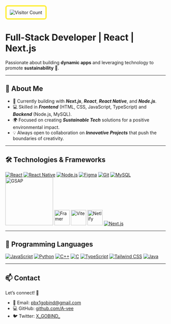 
 <img src="https://visitcount.itsvg.in/api?id=A-vee&icon=4&color=40" alt="Visitor Count"  style="border-radius: 8px; border: 4px solid rgb(255, 238, 56); padding: 10px;" />


# **Full-Stack Developer | React | Next.js** 
Passionate about building **dynamic apps** and leveraging technology to promote **sustainability** 🌱.

---

## 🚀 **About Me**

- 🌱 Currently building with ***Next.js***, ***React***, ***React Native***, and ***Node.js***.
- 💻 Skilled in ***Frontend*** (HTML, CSS, JavaScript, TypeScript) and ***Backend*** (Node.js, MySQL).
- 🌍 Focused on creating ***Sustainable Tech*** solutions for a positive environmental impact.
- 💡 Always open to collaboration on ***Innovative Projects*** that push the boundaries of creativity.

---

## 🛠️ **Technologies & Frameworks**

[![React](https://img.icons8.com/office/48/react.png)](https://reactjs.org/) [![React Native](https://img.icons8.com/ios-filled/50/61DAFB/react-native.png)](https://reactnative.dev/)  [![Node.js](https://img.icons8.com/color/48/000000/nodejs.png)](https://nodejs.org/) [![Figma](https://img.icons8.com/color/48/000000/figma.png)](https://www.figma.com/)  [![Git](https://img.icons8.com/color/48/000000/git.png)](https://git-scm.com/)  [![MySQL](https://img.icons8.com/color/48/000000/mysql-logo.png)](https://www.mysql.com/)  <a href="https://greensock.com/gsap" target="_blank"><img src="https://seeklogo.com/images/G/greensock-gsap-logo-75B48CEF01-seeklogo.com.png" width="150" alt="GSAP"></a>  <a href="https://framermotion.com" target="_blank"><img src="https://cdn.iconscout.com/icon/free/png-512/free-framer-logo-icon-download-in-svg-png-gif-file-formats--technology-social-media-company-vol-3-pack-logos-icons-3030143.png?f=webp&w=256" width="48" alt="Framer"></a>  <a href="https://vite.dev/" target="_blank"><img src="https://vitejs.dev/logo.svg" width="48" alt="Vite"></a>  <a href="https://netlify.com" target="_blank"><img src="https://www.netlify.com/v3/img/components/logomark.png" width="48" alt="Netlify"></a>  [![Next.js](https://img.icons8.com/fluency/48/nextjs.png)](https://nextjs.org)  

---

## 💬 **Programming Languages**

[![JavaScript](https://img.icons8.com/color/48/000000/javascript.png)](https://www.javascript.com/)  [![Python](https://img.icons8.com/color/48/000000/python.png)](https://www.python.org/)  [![C++](https://img.icons8.com/color/48/000000/c-plus-plus-logo.png)](https://en.cppreference.com/w/)  [![C](https://img.icons8.com/color/48/000000/c-programming.png)](https://en.wikipedia.org/wiki/C_(programming_language))  [![TypeScript](https://img.icons8.com/color/48/000000/typescript.png)](https://www.typescriptlang.org/)  [![Tailwind CSS](https://img.icons8.com/color/48/000000/tailwindcss.png)](https://tailwindcss.com/)  [![Java](https://img.icons8.com/color/48/000000/java-coffee-cup-logo.png)](https://www.java.com/)

---

## 📫 **Contact**

Let’s connect! 🤝

- 📧 Email: [pbx1gobind@gmail.com](mailto:pbx1gobind@gmail.com)  
- 💻 GitHub: [github.com/A-vee](https://github.com/A-vee)  
- 🐦 Twitter: [X_GOBIND_](https://x.com/X_GOBIND_)

